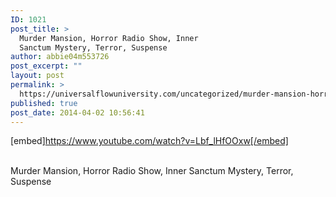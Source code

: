 ```yaml
---
ID: 1021
post_title: >
  Murder Mansion, Horror Radio Show, Inner
  Sanctum Mystery, Terror, Suspense
author: abbie04m553726
post_excerpt: ""
layout: post
permalink: >
  https://universalflowuniversity.com/uncategorized/murder-mansion-horror-radio-show-inner-sanctum-mystery-terror-suspense/
published: true
post_date: 2014-04-02 10:56:41
---
```

[embed]https://www.youtube.com/watch?v=Lbf_lHfOOxw[/embed]</br></br>
<p>Murder Mansion, Horror Radio Show, Inner Sanctum Mystery, Terror, Suspense</p>